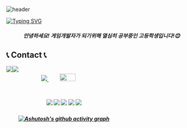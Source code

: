 ![header](https://capsule-render.vercel.app/api?type=waving&color=gradient&height=120&animation=fadeIn&section=footer&text=😊👋🤝&fontAlign=70)

[![Typing SVG](https://readme-typing-svg.herokuapp.com/?color=0B3861&lines=Welcome+bomin12's+Github!&font=Redressed&size=40)](https://git.io/typing-svg)

<div align=center>
<h5>안녕하세요! 게임개발자가 되기위해
열심히 공부중인 고등학생입니다!😊
</div>

  ## 📞 Contact 📞
<div style="display:flex; flex-direction:row;">
    <a href="mailto:pateo0516@gmail.com">
       <img src="https://img.shields.io/badge/gmail-EA4335.svg?&style=for-the-badge&logo=gmail&logoColor=white" />  
    </a>
    <a href="https://www.instagram.com/bomin_0_111">
        <img src="https://img.shields.io/badge/instagram-E4405F?style=flat-square&logo=instagram&logoColor=white"/>
    </a>

<h5>
<div align=center> 
<a href="s">
  <img src="https://github-readme-stats.vercel.app/api/top-langs/?username=bomin12&exclude_repo=bomin12.github.io&layout=compact&theme=tokyonight" />
</a>
<a href="s">
  <img src="https://github-readme-stats.vercel.app/api?username=bomin12&theme=tokyonight&show_icons=true" width="42%" />
</a>

<div align=center> 
<h5>
<img src="https://img.shields.io/badge/c-%23A8B9CC.svg?&style=for-the-badge&logo=c&logoColor=black" />
<img src="https://img.shields.io/badge/c%2B%2B-%2300599C.svg?&style=for-the-badge&logo=c%2B%2B&logoColor=white" />
<img src="https://img.shields.io/badge/unity-%23000000.svg?&style=for-the-badge&logo=unity&logoColor=white" />
<img src="https://img.shields.io/badge/csharp-512BD4?style=flat-square&logo=csharp&logoColor=white"/>
<img src="https://img.shields.io/badge/github-181717?style=flat-square&logo=github&logoColor=white"/>
</div>

[![Ashutosh's github activity graph](https://github-readme-activity-graph.vercel.app/graph?username=bomin12&theme=react)](https://github.com/ashutosh00710/github-readme-activity-graph)





